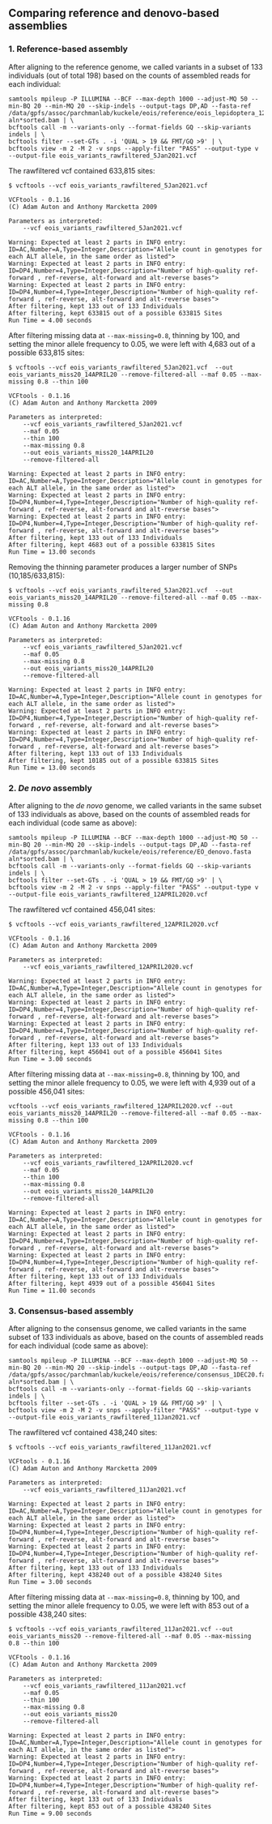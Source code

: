 ## Comparing reference and denovo-based assemblies 

### 1. Reference-based assembly

After aligning to the reference genome, we called variants in a subset of 133 individuals (out of total 198) based on the counts of assembled reads for each individual: 

```
samtools mpileup -P ILLUMINA --BCF --max-depth 1000 --adjust-MQ 50 --min-BQ 20 --min-MQ 20 --skip-indels --output-tags DP,AD --fasta-ref /data/gpfs/assoc/parchmanlab/kuckele/eois/reference/eois_lepidoptera_12Sep2018_zZ6nZ.fasta aln*sorted.bam | \
bcftools call -m --variants-only --format-fields GQ --skip-variants indels | \
bcftools filter --set-GTs . -i 'QUAL > 19 && FMT/GQ >9' | \
bcftools view -m 2 -M 2 -v snps --apply-filter "PASS" --output-type v --output-file eois_variants_rawfiltered_5Jan2021.vcf 
```

The rawfiltered vcf contained 633,815 sites: 

```
$ vcftools --vcf eois_variants_rawfiltered_5Jan2021.vcf

VCFtools - 0.1.16
(C) Adam Auton and Anthony Marcketta 2009

Parameters as interpreted:
	--vcf eois_variants_rawfiltered_5Jan2021.vcf

Warning: Expected at least 2 parts in INFO entry: ID=AC,Number=A,Type=Integer,Description="Allele count in genotypes for each ALT allele, in the same order as listed">
Warning: Expected at least 2 parts in INFO entry: ID=DP4,Number=4,Type=Integer,Description="Number of high-quality ref-forward , ref-reverse, alt-forward and alt-reverse bases">
Warning: Expected at least 2 parts in INFO entry: ID=DP4,Number=4,Type=Integer,Description="Number of high-quality ref-forward , ref-reverse, alt-forward and alt-reverse bases">
After filtering, kept 133 out of 133 Individuals
After filtering, kept 633815 out of a possible 633815 Sites
Run Time = 4.00 seconds
```
After filtering missing data at ```--max-missing=0.8```, thinning by 100, and setting the minor allele frequency to 0.05, we were left with 4,683 out of a possible 633,815 sites: 

```
$ vcftools --vcf eois_variants_rawfiltered_5Jan2021.vcf  --out eois_variants_miss20_14APRIL20 --remove-filtered-all --maf 0.05 --max-missing 0.8 --thin 100 

VCFtools - 0.1.16
(C) Adam Auton and Anthony Marcketta 2009

Parameters as interpreted:
	--vcf eois_variants_rawfiltered_5Jan2021.vcf
	--maf 0.05
	--thin 100
	--max-missing 0.8
	--out eois_variants_miss20_14APRIL20
	--remove-filtered-all

Warning: Expected at least 2 parts in INFO entry: ID=AC,Number=A,Type=Integer,Description="Allele count in genotypes for each ALT allele, in the same order as listed">
Warning: Expected at least 2 parts in INFO entry: ID=DP4,Number=4,Type=Integer,Description="Number of high-quality ref-forward , ref-reverse, alt-forward and alt-reverse bases">
Warning: Expected at least 2 parts in INFO entry: ID=DP4,Number=4,Type=Integer,Description="Number of high-quality ref-forward , ref-reverse, alt-forward and alt-reverse bases">
After filtering, kept 133 out of 133 Individuals
After filtering, kept 4683 out of a possible 633815 Sites
Run Time = 13.00 seconds
```

Removing the thinning parameter produces a larger number of SNPs (10,185/633,815):
```
$ vcftools --vcf eois_variants_rawfiltered_5Jan2021.vcf  --out eois_variants_miss20_14APRIL20 --remove-filtered-all --maf 0.05 --max-missing 0.8

VCFtools - 0.1.16
(C) Adam Auton and Anthony Marcketta 2009

Parameters as interpreted:
	--vcf eois_variants_rawfiltered_5Jan2021.vcf
	--maf 0.05
	--max-missing 0.8
	--out eois_variants_miss20_14APRIL20
	--remove-filtered-all

Warning: Expected at least 2 parts in INFO entry: ID=AC,Number=A,Type=Integer,Description="Allele count in genotypes for each ALT allele, in the same order as listed">
Warning: Expected at least 2 parts in INFO entry: ID=DP4,Number=4,Type=Integer,Description="Number of high-quality ref-forward , ref-reverse, alt-forward and alt-reverse bases">
Warning: Expected at least 2 parts in INFO entry: ID=DP4,Number=4,Type=Integer,Description="Number of high-quality ref-forward , ref-reverse, alt-forward and alt-reverse bases">
After filtering, kept 133 out of 133 Individuals
After filtering, kept 10185 out of a possible 633815 Sites
Run Time = 13.00 seconds
```

### 2. *De novo* assembly

After aligning to the *de novo* genome, we called variants in the same subset of 133 individuals as above, based on the counts of assembled reads for each individual (code same as above): 

```
samtools mpileup -P ILLUMINA --BCF --max-depth 1000 --adjust-MQ 50 --min-BQ 20 --min-MQ 20 --skip-indels --output-tags DP,AD --fasta-ref /data/gpfs/assoc/parchmanlab/kuckele/eois/reference/EO_denovo.fasta aln*sorted.bam | \
bcftools call -m --variants-only --format-fields GQ --skip-variants indels | \
bcftools filter --set-GTs . -i 'QUAL > 19 && FMT/GQ >9' | \
bcftools view -m 2 -M 2 -v snps --apply-filter "PASS" --output-type v --output-file eois_variants_rawfiltered_12APRIL2020.vcf 
```

The rawfiltered vcf contained 456,041 sites: 

```
$ vcftools --vcf eois_variants_rawfiltered_12APRIL2020.vcf 

VCFtools - 0.1.16
(C) Adam Auton and Anthony Marcketta 2009

Parameters as interpreted:
	--vcf eois_variants_rawfiltered_12APRIL2020.vcf

Warning: Expected at least 2 parts in INFO entry: ID=AC,Number=A,Type=Integer,Description="Allele count in genotypes for each ALT allele, in the same order as listed">
Warning: Expected at least 2 parts in INFO entry: ID=DP4,Number=4,Type=Integer,Description="Number of high-quality ref-forward , ref-reverse, alt-forward and alt-reverse bases">
Warning: Expected at least 2 parts in INFO entry: ID=DP4,Number=4,Type=Integer,Description="Number of high-quality ref-forward , ref-reverse, alt-forward and alt-reverse bases">
After filtering, kept 133 out of 133 Individuals
After filtering, kept 456041 out of a possible 456041 Sites
Run Time = 3.00 seconds
```

After filtering missing data at ```--max-missing=0.8```, thinning by 100, and setting the minor allele frequency to 0.05, we were left with 4,939 out of a possible 456,041 sites: 

```
vcftools --vcf eois_variants_rawfiltered_12APRIL2020.vcf --out eois_variants_miss20_14APRIL20 --remove-filtered-all --maf 0.05 --max-missing 0.8 --thin 100 

VCFtools - 0.1.16
(C) Adam Auton and Anthony Marcketta 2009

Parameters as interpreted:
	--vcf eois_variants_rawfiltered_12APRIL2020.vcf
	--maf 0.05
	--thin 100
	--max-missing 0.8
	--out eois_variants_miss20_14APRIL20
	--remove-filtered-all

Warning: Expected at least 2 parts in INFO entry: ID=AC,Number=A,Type=Integer,Description="Allele count in genotypes for each ALT allele, in the same order as listed">
Warning: Expected at least 2 parts in INFO entry: ID=DP4,Number=4,Type=Integer,Description="Number of high-quality ref-forward , ref-reverse, alt-forward and alt-reverse bases">
Warning: Expected at least 2 parts in INFO entry: ID=DP4,Number=4,Type=Integer,Description="Number of high-quality ref-forward , ref-reverse, alt-forward and alt-reverse bases">
After filtering, kept 133 out of 133 Individuals
After filtering, kept 4939 out of a possible 456041 Sites
Run Time = 11.00 seconds
```

### 3. Consensus-based assembly

After aligning to the consensus genome, we called variants in the same subset of 133 individuals as above, based on the counts of assembled reads for each individual (code same as above): 

```
samtools mpileup -P ILLUMINA --BCF --max-depth 1000 --adjust-MQ 50 --min-BQ 20 --min-MQ 20 --skip-indels --output-tags DP,AD --fasta-ref /data/gpfs/assoc/parchmanlab/kuckele/eois/reference/consensus_1DEC20.fa aln*sorted.bam | \
bcftools call -m --variants-only --format-fields GQ --skip-variants indels | \
bcftools filter --set-GTs . -i 'QUAL > 19 && FMT/GQ >9' | \
bcftools view -m 2 -M 2 -v snps --apply-filter "PASS" --output-type v --output-file eois_variants_rawfiltered_11Jan2021.vcf 
```

The rawfiltered vcf contained 438,240 sites: 

```
$ vcftools --vcf eois_variants_rawfiltered_11Jan2021.vcf

VCFtools - 0.1.16
(C) Adam Auton and Anthony Marcketta 2009

Parameters as interpreted:
	--vcf eois_variants_rawfiltered_11Jan2021.vcf

Warning: Expected at least 2 parts in INFO entry: ID=AC,Number=A,Type=Integer,Description="Allele count in genotypes for each ALT allele, in the same order as listed">
Warning: Expected at least 2 parts in INFO entry: ID=DP4,Number=4,Type=Integer,Description="Number of high-quality ref-forward , ref-reverse, alt-forward and alt-reverse bases">
Warning: Expected at least 2 parts in INFO entry: ID=DP4,Number=4,Type=Integer,Description="Number of high-quality ref-forward , ref-reverse, alt-forward and alt-reverse bases">
After filtering, kept 133 out of 133 Individuals
After filtering, kept 438240 out of a possible 438240 Sites
Run Time = 3.00 seconds
```

After filtering missing data at ```--max-missing=0.8```, thinning by 100, and setting the minor allele frequency to 0.05, we were left with 853 out of a possible 438,240 sites: 

```
$ vcftools --vcf eois_variants_rawfiltered_11Jan2021.vcf --out eois_variants_miss20 --remove-filtered-all --maf 0.05 --max-missing 0.8 --thin 100 

VCFtools - 0.1.16
(C) Adam Auton and Anthony Marcketta 2009

Parameters as interpreted:
	--vcf eois_variants_rawfiltered_11Jan2021.vcf
	--maf 0.05
	--thin 100
	--max-missing 0.8
	--out eois_variants_miss20
	--remove-filtered-all

Warning: Expected at least 2 parts in INFO entry: ID=AC,Number=A,Type=Integer,Description="Allele count in genotypes for each ALT allele, in the same order as listed">
Warning: Expected at least 2 parts in INFO entry: ID=DP4,Number=4,Type=Integer,Description="Number of high-quality ref-forward , ref-reverse, alt-forward and alt-reverse bases">
Warning: Expected at least 2 parts in INFO entry: ID=DP4,Number=4,Type=Integer,Description="Number of high-quality ref-forward , ref-reverse, alt-forward and alt-reverse bases">
After filtering, kept 133 out of 133 Individuals
After filtering, kept 853 out of a possible 438240 Sites
Run Time = 9.00 seconds
```















